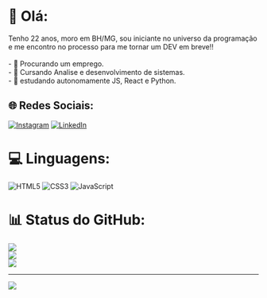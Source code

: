 # 💫 Olá:
Tenho 22 anos, moro em BH/MG, sou iniciante no universo da programação e me encontro no processo para me tornar um DEV em breve!!<br><br>- 🔭 Procurando um emprego.<br>- 🌱 Cursando Analise e desenvolvimento de sistemas.<br>- 🧠 estudando autonomamente JS, React e Python.


## 🌐 Redes Sociais:
[![Instagram](https://img.shields.io/badge/Instagram-%23E4405F.svg?logo=Instagram&logoColor=white)](https://instagram.com/magrelopai) [![LinkedIn](https://img.shields.io/badge/LinkedIn-%230077B5.svg?logo=linkedin&logoColor=white)](https://linkedin.com/in/GabrielHungria) 

# 💻 Linguagens:
![HTML5](https://img.shields.io/badge/html5-%23E34F26.svg?style=for-the-badge&logo=html5&logoColor=white) ![CSS3](https://img.shields.io/badge/css3-%231572B6.svg?style=for-the-badge&logo=css3&logoColor=white) ![JavaScript](https://img.shields.io/badge/javascript-%23323330.svg?style=for-the-badge&logo=javascript&logoColor=%23F7DF1E)
# 📊 Status do GitHub:
![](https://github-readme-stats.vercel.app/api?username=GabrielHungria&theme=radical&hide_border=false&include_all_commits=false&count_private=true)<br/>
![](https://github-readme-streak-stats.herokuapp.com/?user=GabrielHungria&theme=radical&hide_border=false)<br/>
![](https://github-readme-stats.vercel.app/api/top-langs/?username=GabrielHungria&theme=radical&hide_border=false&include_all_commits=false&count_private=true&layout=compact)

---
[![](https://visitcount.itsvg.in/api?id=GabrielHungria&icon=0&color=0)](https://visitcount.itsvg.in)
